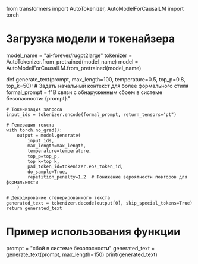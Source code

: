 from transformers import AutoTokenizer, AutoModelForCausalLM
import torch

# Загрузка модели и токенайзера
model_name = "ai-forever/rugpt2large"
tokenizer = AutoTokenizer.from_pretrained(model_name)
model = AutoModelForCausalLM.from_pretrained(model_name)

def generate_text(prompt, max_length=100, temperature=0.5, top_p=0.8, top_k=50):
    # Задать начальный контекст для более формального стиля
    formal_prompt = f"В связи с обнаруженным сбоем в системе безопасности: {prompt}."
    
    # Токенизация запроса
    input_ids = tokenizer.encode(formal_prompt, return_tensors="pt")
    
    # Генерация текста
    with torch.no_grad():
        output = model.generate(
            input_ids,
            max_length=max_length,
            temperature=temperature,
            top_p=top_p,
            top_k=top_k,
            pad_token_id=tokenizer.eos_token_id,
            do_sample=True,
            repetition_penalty=1.2  # Понижение вероятности повторов для формальности
        )
    
    # Декодирование сгенерированного текста
    generated_text = tokenizer.decode(output[0], skip_special_tokens=True)
    return generated_text

# Пример использования функции
prompt = "сбой в системе безопасности"
generated_text = generate_text(prompt, max_length=150)
print(generated_text)
